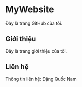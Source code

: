 # MyWebsite
Đây là trang GitHub của tôi.
## Giới thiệu
Đây là trang giới thiệu của tôi.

## Liên hệ
Thông tin liên hệ: Đặng Quốc Nam

<!--
**dang-quoc-nam/Dang-Quoc-Nam** is a ✨ _special_ ✨ repository because its `README.md` (this file) appears on your GitHub profile.

Here are some ideas to get you started:

- 🔭 I’m currently working on ...
- 🌱 I’m currently learning ...
- 👯 I’m looking to collaborate on ...
- 🤔 I’m looking for help with ...
- 💬 Ask me about ...
- 📫 How to reach me: ...
- 😄 Pronouns: ...
- ⚡ Fun fact: ...
-->

